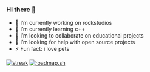 ### Hi there 👋

- 🔭 I’m currently working on rockstudios
- 🌱 I’m currently learning c++
- 👯 I’m looking to collaborate on educational projects
- 🤔 I’m looking for help with open source projects
- ⚡ Fun fact: i love pets
  


[![streak](https://github-readme-streak-stats.herokuapp.com/?user=abel8260&theme=calm)](https://github.com/abel8260)
[![roadmap.sh](https://api.roadmap.sh/v1-badge/tall/64e2cea2ced78d29353345ec?variant=dark)](https://roadmap.sh)
